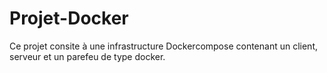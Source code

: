 # Projet-Docker
Ce projet consite à une infrastructure Dockercompose contenant un client, serveur et un parefeu de type docker.
